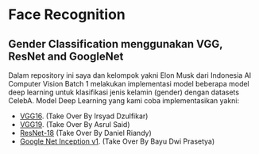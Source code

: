 # Face Recognition
## Gender Classification menggunakan VGG, ResNet and GoogleNet
Dalam repository ini saya dan kelompok yakni Elon Musk dari Indonesia AI Computer Vision Batch 1 melakukan implementasi model beberapa model deep learning untuk klasifikasi jenis kelamin (gender) dengan datasets CelebA. Model Deep Learning yang kami coba implementasikan yakni:

- [VGG16](https://github.com/sadisad/FR-FaceClassificationByGender/tree/main/VGG16). (Take Over By Irsyad Dzulfikar)
- [VGG19](https://github.com/sadisad/FR-FaceClassificationByGender/tree/main/VGG-19). (Take Over By Asrul Said)
- [ResNet-18](https://github.com/sadisad/FR-FaceClassificationByGender/tree/main/ResNet_18) (Take Over By Daniel Riandy)
- [Google Net Inception v1](https://github.com/sadisad/FR-FaceClassificationByGender/tree/main/Google-Net). (Take Over By Bayu Dwi Prasetya)
